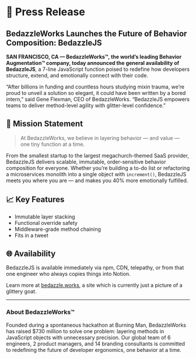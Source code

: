 # 📰 Press Release
## BedazzleWorks Launches the Future of Behavior Composition: BedazzleJS

**SAN FRANCISCO, CA — BedazzleWorks™, the world’s leading Behavior Augmentation™ company, today announced the general availability of BedazzleJS**, a 7-line JavaScript function poised to redefine how developers structure, extend, and emotionally connect with their code.

“After billions in funding and countless hours studying mixin trauma, we’re proud to unveil a solution so elegant, it could have been written by a bored intern,” said Gene Flexman, CEO of BedazzleWorks. “BedazzleJS empowers teams to deliver method-level agility with glitter-level confidence.”

## 🧠 Mission Statement
> At BedazzleWorks, we believe in layering behavior — and value — one tiny function at a time.

From the smallest startup to the largest megachurch-themed SaaS provider, BedazzleJS delivers scalable, immutable, order-sensitive behavior composition for everyone. Whether you’re building a to-do list or refactoring a microservices monolith into a single object with `increment()`, BedazzleJS meets you where you are — and makes you 40% more emotionally fulfilled.

## 📈 Key Features
- Immutable layer stacking
- Functional override safety
- Middleware-grade method chaining
- Fits in a tweet

## 🌐 Availability
BedazzleJS is available immediately via npm, CDN, telepathy, or from that one engineer who always copies things into Notion.

Learn more at [bedazzle.works](https://bedazzle.works), a site which is currently just a picture of a glittery goat.

---

### About BedazzleWorks™
Founded during a spontaneous hackathon at Burning Man, BedazzleWorks has raised $730 million to solve one problem: layering methods in JavaScript objects with unnecessary precision. Our global team of 6 engineers, 2 product managers, and 14 branding consultants is committed to redefining the future of developer ergonomics, one behavior at a time.

